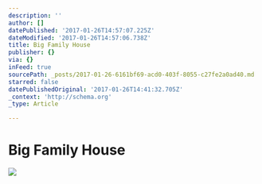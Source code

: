 ```yaml
---
description: ''
author: []
datePublished: '2017-01-26T14:57:07.225Z'
dateModified: '2017-01-26T14:57:06.738Z'
title: Big Family House
publisher: {}
via: {}
inFeed: true
sourcePath: _posts/2017-01-26-6161bf69-acd0-403f-8055-c27fe2a0ad40.md
starred: false
datePublishedOriginal: '2017-01-26T14:41:32.705Z'
_context: 'http://schema.org'
_type: Article

---
```

# Big Family House
![](https://the-grid-user-content.s3-us-west-2.amazonaws.com/db37d145-1a1f-41ce-9af5-7eb214334201.jpg)
